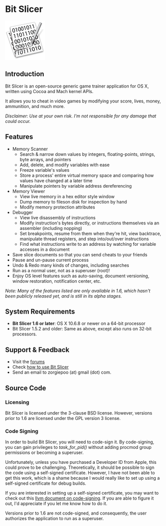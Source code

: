 # Bit Slicer
![Bit Slicer icon](bitslicericon.iconset/icon_128x128.png)

## Introduction
Bit Slicer is an open-source generic game trainer application for OS X, written using Cocoa and Mach kernel APIs.

It allows you to cheat in video games by modifying your score, lives, money, ammunition, and much more.

*Disclaimer: Use at your own risk. I'm not responsible for any damage that could occur.*

## Features
* Memory Scanner
	* Search & narrow down values by integers, floating-points, strings, byte arrays, and pointers
	* Add, delete, and modify variables with ease
	* Freeze variable's values
	* Store a process' entire virtual memory space and comparing how values have changed at a later time
	* Manipulate pointers by variable address dereferencing
* Memory Viewer
	* View live memory in a hex editor style window
	* Dump memory to fileson disk for inspection by hand
	* Modify memory protection attributes
* Debugger
	* View live disassembly of instructions
	* Modify instruction's bytes directly, or instructions themselves via an assembler (including nopping)
	* Set breakpoints, resume from them when they're hit, view backtrace, manipulate thread registers, and step into/out/over instructions
	* Find what instructions write to an address by watching for variable accesses in a document
* Save slice documents so that you can send cheats to your friends
* Pause and un-pause current process
* Undo & Redo many kinds of changes, including searches
* Run as a normal user, not as a superuser (root)!
* Enjoy OS level features such as auto-saving, document versioning, window restoration, notification center, etc.

*Note: Many of the features listed are only available in 1.6, which hasn't been publicly released yet, and is still in its alpha stages.*


## System Requirements
* **Bit Slicer 1.6 or later**: OS X 10.6.8 or newer on a 64-bit processor
* Bit Slicer 1.5.2 and older: Same as above, except also runs on 32-bit processors.

## Support & Feedback
* Visit the [forums](http://portingteam.com/forum/157-bit-slicer/)
* Check [how to use Bit Slicer](http://portingteam.com/topic/4454-faq-information/)
* Send an email to zorgiepoo (at) gmail (dot) com.

## Source Code
### Licensing
Bit Slicer is licensed under the 3-clause BSD license. However, versions prior to 1.6 are licensed under the GPL version 3 license.

### Code Signing
In order to build Bit Slicer, you will need to code-sign it. By code-signing, you can gain privileges to *task_for_pid()* without adding procmod group permissions or becoming a superuser.

Unfortunately, unless you have purchased a Developer ID from Apple, this could prove to be challenging. Theoretically, it should be possible to sign the code using a self-signed certificate. However, I have not been able to get this work, which is a shame because I would really like to set up using a self-signed certificate for debug builds.

If you are interested in setting up a self-signed certificate, you may want to check out this [llvm document on code-signing](https://llvm.org/svn/llvm-project/lldb/trunk/docs/code-signing.txt). If you are able to figure it out, I'd appreciate if you let me know how to do it.

Versions prior to 1.6 are not code-signed, and consequently, the user authorizes the application to run as a superuser.
